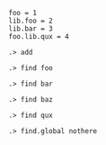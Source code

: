 ```unison
foo = 1
lib.foo = 2
lib.bar = 3
foo.lib.qux = 4
```

```ucm
.> add
```

```ucm
.> find foo
```

```ucm:error
.> find bar
```

```ucm:error
.> find baz
```

```ucm
.> find qux
```

```ucm:error
.> find.global nothere
```
